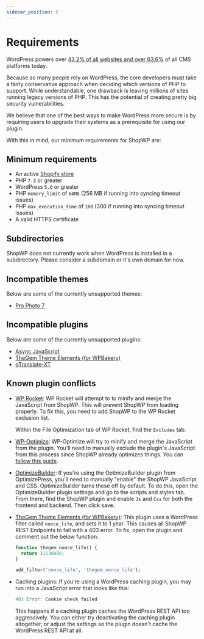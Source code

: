 ```yaml
---
sidebar_position: 5
---
```


# Requirements

WordPress powers over [43.2% of all websites and over 63.6%](https://w3techs.com/technologies/details/cm-wordpress/all/all) of all CMS platforms today.

Because so many people rely on WordPress, the core developers must take a fairly conservative approach when deciding which versions of PHP to support. While understandable, one drawback is leaving millions of sites running legacy versions of PHP. This has the potential of creating pretty big security vulnerabilities.

We believe that one of the best ways to make WordPress more secure is by requiring users to upgrade their systems as a prerequisite for using our plugin.

With this in mind, our minimum requirements for ShopWP are:

## Minimum requirements

- An active [Shopify store](https://shopify.pxf.io/5bPL0L)
- PHP `7.3` or greater
- WordPress `5.0` or greater
- PHP `memory_limit` of `64MB` (256 MB if running into syncing timeout issues)
- PHP `max_execution_time` of `100` (300 if running into syncing timeout issues)
- A valid HTTPS certificate

## Subdirectories

ShopWP does not currently work when WordPress is installed in a subdirectory. Please consider a subdomain or it's own domain for now.

## Incompatible themes

Below are some of the currently unsupported themes:

- [Pro Photo 7](https://pro.photo)

## Incompatible plugins

Below are some of the currently unsupported plugins:

- [Async JavaScript](https://wordpress.org/plugins/async-javascript)
- [TheGem Theme Elements (for WPBakery)](https://codex-themes.com/thegem/)
- [qTranslate-XT](https://github.com/qtranslate/qtranslate-xt)

## Known plugin conflicts

- [WP Rocket](https://wp-rocket.me/):
  WP Rocket will attempt to to minify and merge the JavaScript from ShopWP. This will prevent ShopWP from loading properly. To fix this, you need to add ShopWP to the WP Rocket exclusion list.

  Within the File Optimization tab of WP Rocket, find the `Excludes` tab.

- [WP-Optimize](https://wordpress.org/plugins/wp-optimize/):
  WP-Optimize will try to minify and merge the JavaScript from the plugin. You'll need to manually exclude the plugin's JavaScript from this process since ShopWP already optimizes things. You can [follow this guide](https://getwpo.com/faqs/#How-do-I-exclude-individual-JavaScript-scripts-from-being-minified-and-merged-).

- [OptimizeBuilder](https://www.optimizepress.com/):
  If you're using the OptimizeBuilder plugin from OptimizePress, you'll need to manually "enable" the ShopWP JavaScript and CSS. OptimizeBuilder turns these off by default. To do this, open the OptimizeBuilder plugin settings and go to the scripts and styles tab. From there, find the ShopWP plugin and enable `Js` and `Css` for both the frontend and backend. Then click save.

- [TheGem Theme Elements (for WPBakery)](https://codex-themes.com/thegem/):
  This plugin uses a WordPress filter called `nonce_life`, and sets it to 1 year. This causes all ShopWP REST Endpoints to fail with a 403 error. To fix, open the plugin and comment out the below function:

  ```php
  function thegem_nonce_life() {
    return 31536000;
  }

  add_filter('nonce_life', 'thegem_nonce_life');
  ```

- Caching plugins:
  If you're using a WordPress caching plugin, you may run into a JavaScript error that looks like this:

  ```js
  403 Error: Cookie check failed
  ```

  This happens if a caching plugin caches the WordPress REST API too aggressively. You can either try deactivating the caching plugin altogether, or adjust the settings so the plugin doesn't cache the WordPress REST API at all.
